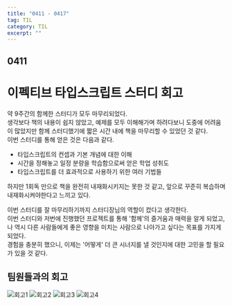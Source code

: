 ```yaml
---
title: "0411 - 0417"
tag: TIL
category: TIL
excerpt: ""
---
```


## 0411

# 이펙티브 타입스크립트 스터디 회고

약 9주간의 함께한 스터디가 모두 마무리되었다.  
생각보다 책의 내용이 쉽지 않았고, 예제를 모두 이해해가며 하려다보니 도중에 어려움이 많았지만 함께 스터디했기에 짧은 시간 내에 책을 마무리할 수 있었던 것 같다.  
이번 스터디를 통해 얻은 것은 다음과 같다.

- 타입스크립트의 컨셉과 기본 개념에 대한 이해
- 시간을 정해놓고 일정 분량을 학습함으로써 얻은 학업 성취도
- 타입스크립트를 더 효과적으로 사용하기 위한 여러 기법들

하지만 1회독 만으로 책을 완전히 내재화시키지는 못한 것 같고, 앞으로 꾸준히 복습하며 내재화시켜야한다고 느끼고 있다.

이번 스터디를 잘 마무리하기까지 스터디장님의 역할이 컸다고 생각한다.  
이번 스터디와 저번에 진행했던 프로젝트를 통해 '함께'의 즐거움과 매력을 알게 되었고, 나 역시 다른 사람들에게 좋은 영향을 미치는 사람으로 나아가고 싶다는 목표를 가지게 되었다.  
경험을 충분히 했으니, 이제는 '어떻게' 더 큰 시너지를 낼 것인지에 대한 고민을 할 필요가 있을 것 같다.

## 팀원들과의 회고

![회고1](https://user-images.githubusercontent.com/61184798/163386962-13717da8-e383-479e-948a-baabd11105f1.png)
![회고2](https://user-images.githubusercontent.com/61184798/163386967-55bec75a-283a-4baa-b2e3-4c6d428ecdbe.png)
![회고3](https://user-images.githubusercontent.com/61184798/163386972-86341cf7-b601-4df5-9681-a31172c88611.png)
![회고4](https://user-images.githubusercontent.com/61184798/163386978-e81ac845-5fc8-47b8-b116-7daf50b91afc.png)
